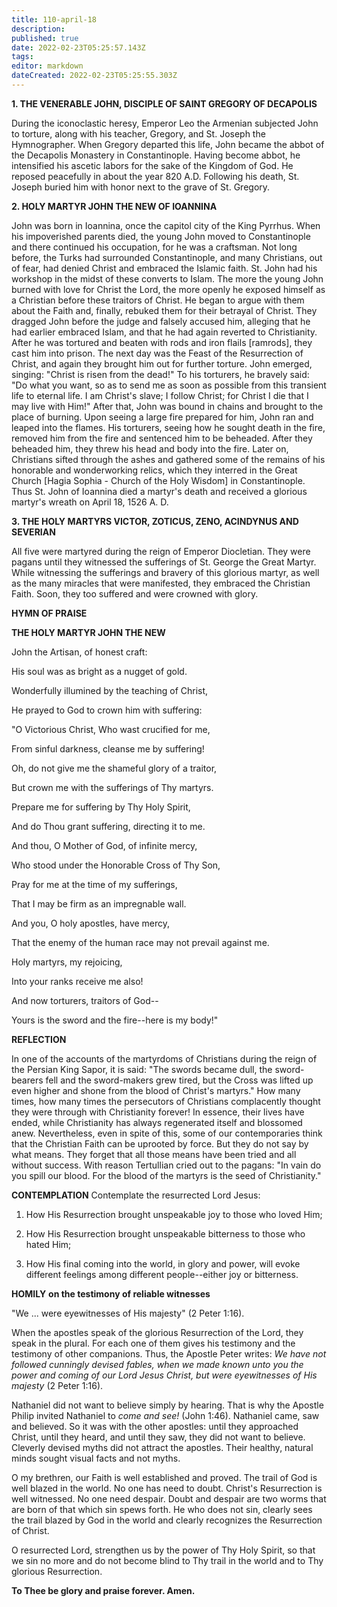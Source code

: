 ```yaml
---
title: 110-april-18
description: 
published: true
date: 2022-02-23T05:25:57.143Z
tags: 
editor: markdown
dateCreated: 2022-02-23T05:25:55.303Z
---
```


**1. THE VENERABLE JOHN, DISCIPLE OF SAINT GREGORY OF DECAPOLIS**

During the iconoclastic heresy, Emperor Leo the Armenian subjected John to torture, along with his teacher, Gregory, and St. Joseph the Hymnographer. When Gregory departed this life, John became the abbot of the Decapolis Monastery in Constantinople. Having become abbot, he intensified his ascetic labors for the sake of the Kingdom of God. He reposed peacefully in about the year 820 A.D. Following his death, St. Joseph buried him with honor next to the grave of St. Gregory.

**2. HOLY MARTYR JOHN THE NEW OF IOANNINA**

John was born in Ioannina, once the capitol city of the King Pyrrhus. When his impoverished parents died, the young John moved to Constantinople and there continued his occupation, for he was a craftsman. Not long before, the Turks had surrounded Constantinople, and many Christians, out of fear, had denied Christ and embraced the Islamic faith. St. John had his workshop in the midst of these converts to Islam. The more the young John burned with love for Christ the Lord, the more openly he exposed himself as a Christian before these traitors of Christ. He began to argue with them about the Faith and, finally, rebuked them for their betrayal of Christ. They dragged John before the judge and falsely accused him, alleging that he had earlier embraced Islam, and that he had again reverted to Christianity. After he was tortured and beaten with rods and iron flails [ramrods], they cast him into prison. The next day was the Feast of the Resurrection of Christ, and again they brought him out for further torture. John emerged, singing: "Christ is risen from the dead!" To his torturers, he bravely said: "Do what you want, so as to send me as soon as possible from this transient life to eternal life. I am Christ's slave; I follow Christ; for Christ I die that I may live with Him!" After that, John was bound in chains and brought to the place of burning. Upon seeing a large fire prepared for him, John ran and leaped into the flames. His torturers, seeing how he sought death in the fire, removed him from the fire and sentenced him to be beheaded. After they beheaded him, they threw his head and body into the fire. Later on, Christians sifted through the ashes and gathered some of the remains of his honorable and wonderworking relics, which they interred in the Great Church [Hagia Sophia - Church of the Holy Wisdom] in Constantinople. Thus St. John of Ioannina died a martyr's death and received a glorious martyr's wreath on April 18, 1526 A. D.

**3. THE HOLY MARTYRS VICTOR, ZOTICUS, ZENO, ACINDYNUS AND SEVERIAN**

All five were martyred during the reign of Emperor Diocletian. They were pagans until they witnessed the sufferings of St. George the Great Martyr. While witnessing the sufferings and bravery of this glorious martyr, as well as the many miracles that were manifested, they embraced the Christian Faith. Soon, they too suffered and were crowned with glory.




**HYMN OF PRAISE**

**THE HOLY MARTYR JOHN THE NEW**

John the Artisan, of honest craft:

His soul was as bright as a nugget of gold.

Wonderfully illumined by the teaching of Christ,

He prayed to God to crown him with suffering:

"O Victorious Christ, Who wast crucified for me,

From sinful darkness, cleanse me by suffering!

Oh, do not give me the shameful glory of a traitor,

But crown me with the sufferings of Thy martyrs.

Prepare me for suffering by Thy Holy Spirit,

And do Thou grant suffering, directing it to me.

And thou, O Mother of God, of infinite mercy,

Who stood under the Honorable Cross of Thy Son,

Pray for me at the time of my sufferings,

That I may be firm as an impregnable wall.

And you, O holy apostles, have mercy,

That the enemy of the human race may not prevail against me.

Holy martyrs, my rejoicing,

Into your ranks receive me also!

And now torturers, traitors of God--

Yours is the sword and the fire--here is my body!"


**REFLECTION**

In one of the accounts of the martyrdoms of Christians during the reign of the Persian King Sapor, it is said: "The swords became dull, the sword-bearers fell and the sword-makers grew tired, but the Cross was lifted up even higher and shone from the blood of Christ's martyrs." How many times, how many times the persecutors of Christians complacently thought they were through with Christianity forever! In essence, their lives have ended, while Christianity has always regenerated itself and blossomed anew. Nevertheless, even in spite of this, some of our contemporaries think that the Christian Faith can be uprooted by force. But they do not say by what means. They forget that all those means have been tried and all without success. With reason Tertullian cried out to the pagans: "In vain do you spill our blood. For the blood of the martyrs is the seed of Christianity."

**CONTEMPLATION**
Contemplate the resurrected Lord Jesus:

1.  How His Resurrection brought unspeakable joy to those who loved Him;

1.  How His Resurrection brought unspeakable bitterness to those who hated Him;

1.  How His final coming into the world, in glory and power, will evoke different feelings among different people--either joy or bitterness.



**HOMILY**
**on the testimony of reliable witnesses**

"We ... were eyewitnesses of His majesty" (2 Peter 1:16).

When the apostles speak of the glorious Resurrection of the Lord, they speak in the plural. For each one of them gives his testimony and the testimony of other companions. Thus, the Apostle Peter writes: *We have not followed cunningly devised fables, when we made known unto you the power and coming of our Lord Jesus Christ, but were eyewitnesses of His majesty* (2 Peter 1:16).

Nathaniel did not want to believe simply by hearing. That is why the Apostle Philip invited Nathaniel to *come and see!* (John 1:46). Nathaniel came, saw and believed. So it was with the other apostles: until they approached Christ, until they heard, and until they saw, they did not want to believe. Cleverly devised myths did not attract the apostles. Their healthy, natural minds sought visual facts and not myths.

O my brethren, our Faith is well established and proved. The trail of God is well blazed in the world. No one has need to doubt. Christ's Resurrection is well witnessed. No one need despair. Doubt and despair are two worms that are born of that which sin spews forth. He who does not sin, clearly sees the trail blazed by God in the world and clearly recognizes the Resurrection of Christ.

O resurrected Lord, strengthen us by the power of Thy Holy Spirit, so that we sin no more and do not become blind to Thy trail in the world and to Thy glorious Resurrection.

**To Thee be glory and praise forever. Amen.**
